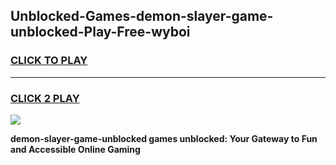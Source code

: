 
## Unblocked-Games-demon-slayer-game-unblocked-Play-Free-wyboi
<h3>
<a href="https://premium76.site?title=demon-slayer-game-unblocked&ref=21A">CLICK TO PLAY</a></h3>
<hr>

<h3>
<a href="https://premium76.site?title=demon-slayer-game-unblocked&ref=21A">CLICK 2 PLAY</a>
  
</h3>

<a href="https://premium76.site?title=demon-slayer-game-unblocked&ref=21A"><img src="https://clearcache.store/games.png"></a>


**demon-slayer-game-unblocked games unblocked: Your Gateway to Fun and Accessible Online Gaming**
